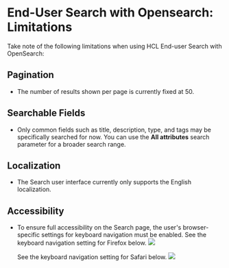 # End-User Search with Opensearch: Limitations

Take note of the following limitations when using HCL End-user Search with OpenSearch:

## Pagination

- The number of results shown per page is currently fixed at 50.

## Searchable Fields

- Only common fields such as title, description, type, and tags may be specifically searched for now. You can use the **All attributes** search parameter for a broader search range.

## Localization

- The Search user interface currently only supports the English localization.

## Accessibility

- To ensure full accessibility on the Search page, the user's browser-specific settings for keyboard navigation must be enabled.
    See the keyboard navigation setting for Firefox below.
    ![](../../../assets/HCL_Search_Browser_Safari_Settings.png)

    See the keyboard navigation setting for Safari below.
    ![](../../../assets/HCL_Search_Browser_Firefox_Settings.png)